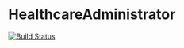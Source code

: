 # HealthcareAdministrator
[![Build Status](https://dev.azure.com/sunilprabhu2/AzureTestProject/_apis/build/status/SunilPrabhuT.HealthcareAdministrator?branchName=master)](https://dev.azure.com/sunilprabhu2/AzureTestProject/_build/latest?definitionId=1&branchName=master)

